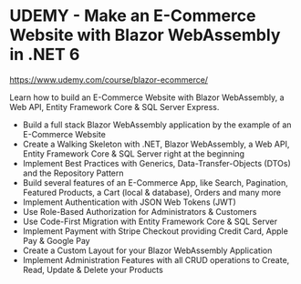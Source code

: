 # UDEMY - Make an E-Commerce Website with Blazor WebAssembly in .NET 6

https://www.udemy.com/course/blazor-ecommerce/

Learn how to build an E-Commerce Website with Blazor WebAssembly, a Web API, Entity Framework Core & SQL Server Express.

- Build a full stack Blazor WebAssembly application by the example of an E-Commerce Website
- Create a Walking Skeleton with .NET, Blazor WebAssembly, a Web API, Entity Framework Core & SQL Server right at the beginning
- Implement Best Practices with Generics, Data-Transfer-Objects (DTOs) and the Repository Pattern
- Build several features of an E-Commerce App, like Search, Pagination, Featured Products, a Cart (local & database), Orders and many more
- Implement Authentication with JSON Web Tokens (JWT)
- Use Role-Based Authorization for Administrators & Customers
- Use Code-First Migration with Entity Framework Core & SQL Server
- Implement Payment with Stripe Checkout providing Credit Card, Apple Pay & Google Pay
- Create a Custom Layout for your Blazor WebAssembly Application
- Implement Administration Features with all CRUD operations to Create, Read, Update & Delete your Products
